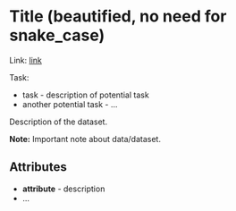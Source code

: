 # Title (beautified, no need for snake_case)

Link: [link](link)

Task:
* task - description of potential task
* another potential task - ...

Description of the dataset.

**Note:** Important note about data/dataset.


## Attributes

* **attribute** - description
* ...
